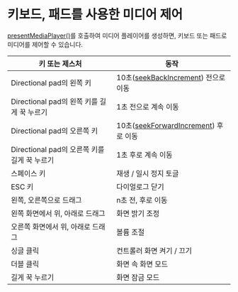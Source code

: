 # 키보드, 패드를 사용한 미디어 제어

[presentMediaPlayer()](../../how-to-use/home.md#presentmediaplayer)를 호출하여 미디어 플레이어를 생성하면, 키보드 또는 패드로 미디어를 제어할 수 있습니다.

|키 또는 제스처|동작|
|---|---|
|Directional pad의 왼쪽 키|10초([seekBackIncrement](../../interface/media-player/home.md#seekbackincrement)) 전으로 이동|
|Directional pad의 왼쪽 키를 길게 꾹 누르기|1초 전으로 계속 이동|
|Directional pad의 오른쪽 키|10초([seekForwardIncrement](../../interface/media-player/home.md#seekforwardincrement)) 후로 이동|
|Directional pad의 오른쪽 키를 길게 꾹 누르기|1초 후로 계속 이동|
|스페이스 키|재생 / 일시 정지 토글|
|ESC 키|다이얼로그 닫기|
|왼쪽, 오른쪽으로 드래그|n초 전, 후로 이동|
|왼쪽 화면에서 위, 아래로 드래그|화면 밝기 조정|
|오른쪽 화면에서 위, 아래로 드래그|볼륨 조절|
|싱글 클릭|컨트롤러 화면 켜기 / 끄기|
|더블 클릭|화면 속 화면 모드|
|길게 꾹 누르기|화면 잠금 모드|

